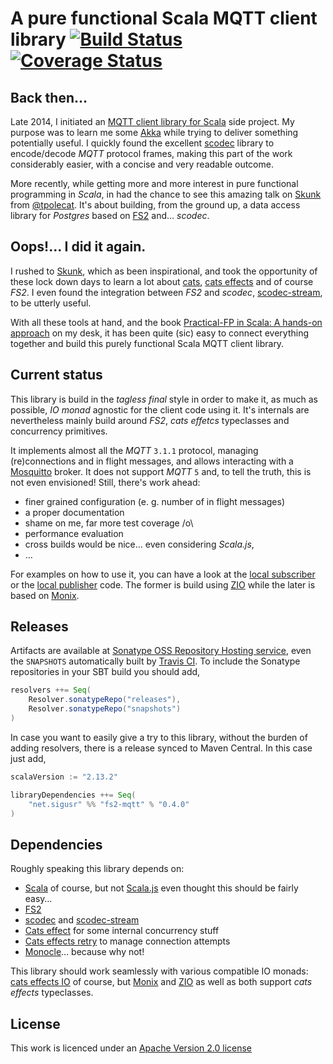 [akka-mqtt]: https://github.com/fcabestre/Scala-MQTT-client
[akka]: http://akka.io
[apache-licence]: http://github.com/user-signal/fs2-mqtt/blob/master/LICENSE
[build-status-icon]: https://travis-ci.org/user-signal/fs2-mqtt.svg?branch=master
[build-status]: https://travis-ci.org/user-signal/fs2-mqtt
[cats-effect-IO]: https://typelevel.org/cats-effect/datatypes/io.html
[cats-effect-retry]: https://cb372.github.io/cats-retry
[cats-effet]: https://github.com/typelevel/cats-effect
[cats]: https://typelevel.org/cats
[ci]: https://travis-ci.org/user-signal/fs2-mqtt
[coverage-status-icon]: https://coveralls.io/repos/user-signal/fs2-mqtt/badge.png?branch=master
[coverage-status]: https://coveralls.io/r/user-signal/fs2-mqtt?branch=master
[fs2]: https://fs2.io
[local publisher]: https://github.com/user-signal/fs2-mqtt/blob/master/examples/src/main/scala/net/sigusr/mqtt/examples/LocalPublisher.scala
[local subscriber]: https://github.com/user-signal/fs2-mqtt/blob/master/examples/src/main/scala/net/sigusr/mqtt/examples/LocalSubscriber.scala
[monix]: https://monix.io
[monocle]: https://optics-dev.github.io/Monocle
[mosquitto]: http://mosquitto.org
[practical-fp]: https://leanpub.com/pfp-scala
[scala-js]: https://www.scala-js.org
[scala]: https://www.scala-lang.org
[scodec-stream]: https://github.com/scodec/scodec-stream
[scodec]: http://scodec.org
[skunk-repo]: https://github.com/tpolecat/skunk
[skunk-talk]: https://youtu.be/NJrgj1vQeAI
[sonatype]: https://oss.sonatype.org/index.html#nexus-search;quick~fs2-mqtt
[tpolecat]: https://twitter.com/tpolecat
[zio]: https://zio.dev

# A pure functional Scala MQTT client library [![Build Status][build-status-icon]][build-status] [![Coverage Status][coverage-status-icon]][coverage-status]

## Back then...

Late 2014, I initiated an [MQTT client library for Scala][akka-mqtt] side project. 
My purpose was to learn me some [Akka][akka] while trying to deliver something potentially useful. I quickly 
found the excellent [scodec][scodec] library to encode/decode *MQTT* protocol frames, making
this part of the work considerably easier, with a concise and very readable outcome.

More recently, while getting more and more interest in pure functional programming in *Scala*, in had the chance to see
this amazing talk on [Skunk][skunk-talk] from [@tpolecat][tpolecat]. It's about 
building, from the ground up, a data access library for *Postgres* based on [FS2][fs2] and… *scodec*.

## Oops!… I did it again.

I rushed to [Skunk][skunk-repo], which as been inspirational, and took the opportunity of these 
lock down days to learn a lot about [cats][cats], [cats effects][cats-effet] 
and of course *FS2*. I even found the integration between *FS2* and *scodec*, [scodec-stream][scodec-stream], 
to be utterly useful.

With all these tools at hand, and the book [Practical-FP in Scala: A hands-on approach][practical-fp]
on my desk, it has been quite (sic) easy to connect everything together and build this purely functional Scala MQTT
client library.

## Current status

This library is build in the *tagless final* style in order to make it, as much as possible, *IO monad* agnostic for the
client code using it. It's internals are nevertheless mainly build around *FS2*, *cats effetcs* typeclasses and concurrency 
primitives.  

It implements almost all the *MQTT* `3.1.1` protocol, managing (re)connections and in flight messages, and allows interacting 
with a [Mosquitto][mosquitto] broker. It does not support *MQTT* `5` and, to tell the truth, this is not even envisioned! 
Still, there's work ahead:
 * finer grained configuration (e. g. number of in flight messages)
 * a proper documentation
 * shame on me, far more test coverage /o\
 * performance evaluation
 * cross builds would be nice… even considering *Scala.js*,
 * …

For examples on how to use it, you can have a look at the [local subscriber][local subscriber] or the [local publisher][local publisher] 
code. The former is build using [ZIO][zio] while the later is based on [Monix][monix].

## Releases

Artifacts are available at [Sonatype OSS Repository Hosting service][sonatype], even the ```SNAPSHOTS``` automatically
built by [Travis CI][ci]. To include the Sonatype repositories in your SBT build you should add,

```scala
resolvers ++= Seq(
    Resolver.sonatypeRepo("releases"),
    Resolver.sonatypeRepo("snapshots")
)
```

In case you want to easily give a try to this library, without the burden of adding resolvers, there is a release synced
to Maven Central. In this case just add,

```scala
scalaVersion := "2.13.2"

libraryDependencies ++= Seq(
    "net.sigusr" %% "fs2-mqtt" % "0.4.0"
)
```

## Dependencies

Roughly speaking this library depends on:
 * [Scala][scala] of course, but not [Scala.js][scala-js] even thought this should be fairly easy…
 * [FS2][fs2] 
 * [scodec][scodec] and [scodec-stream][scodec-stream]
 * [Cats effect][cats-effet] for some internal concurrency stuff
 * [Cats effects retry][cats-effect-retry] to manage connection attempts
 * [Monocle][monocle]… because why not! 
 
This library should work seamlessly with various compatible IO monads: [cats effects IO][cats-effect-IO] 
of course, but [Monix][monix] and [ZIO][zio] as well as both support *cats effects* typeclasses.

## License

This work is licenced under an [Apache Version 2.0 license][apache-licence]
